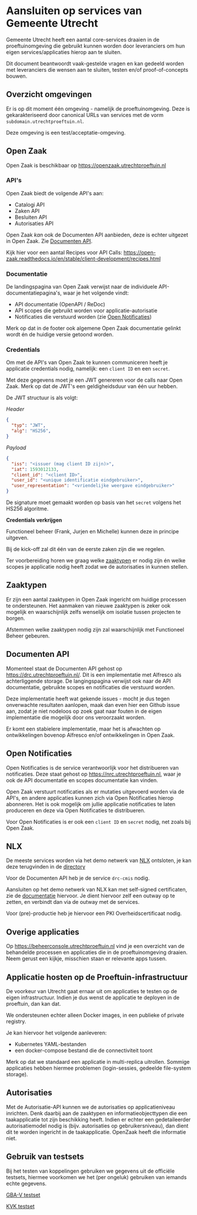# Aansluiten op services van Gemeente Utrecht

Gemeente Utrecht heeft een aantal core-services draaien in de proeftuinomgeving die
gebruikt kunnen worden door leveranciers om hun eigen services/applicaties hierop
aan te sluiten.

Dit document beantwoordt vaak-gestelde vragen en kan gedeeld worden met leveranciers
die wensen aan te sluiten, testen en/of proof-of-concepts bouwen.

## Overzicht omgevingen

Er is op dit moment één omgeving - namelijk de proeftuinomgeving. Deze is
gekarakteriseerd door canonical URLs van services met de vorm
`subdomain.utrechtproeftuin.nl`.

Deze omgeving is een test/acceptatie-omgeving.

## Open Zaak

Open Zaak is beschikbaar op https://openzaak.utrechtproeftuin.nl

### API's

Open Zaak biedt de volgende API's aan:

* Catalogi API
* Zaken API
* Besluiten API
* Autorisaties API

Open Zaak _kan_ ook de Documenten API aanbieden, deze is echter uitgezet in Open Zaak.
Zie [Documenten API](#documenten-api).

Kijk hier voor een aantal Recipes voor API Calls: https://open-zaak.readthedocs.io/en/stable/client-development/recipes.html

### Documentatie

De landingspagina van Open Zaak verwijst naar de individuele API-documentatiepagina's,
waar je het volgende vindt:

- API documentatie (OpenAPI / ReDoc)
- API scopes die gebruikt worden voor applicatie-autorisatie
- Notificaties die verstuurd worden (zie [Open Notificaties](#open-notificaties))

Merk op dat in de footer ook algemene Open Zaak documentatie gelinkt wordt én de huidige
versie getoond worden.

### Credentials

Om met de API's van Open Zaak te kunnen communiceren heeft je applicatie credentials
nodig, namelijk: een `client ID` en een `secret`.

Met deze gegevens moet je een JWT genereren voor de calls naar Open Zaak. Merk op dat de
JWT's een geldigheidsduur van één uur hebben.

De JWT structuur is als volgt:

_Header_

```json
{
  "typ": "JWT",
  "alg": "HS256",
}
```

_Payload_

```json
{
  "iss": "<issuer (mag client ID zijn)>",
  "iat": 1593012133,
  "client_id": "<client ID>",
  "user_id": "<unique identificatie eindgebruiker>",
  "user_representation": "<vriendelijke weergave eindgebruiker>"
}
```

De signature moet gemaakt worden op basis van het `secret` volgens het HS256 algoritme.

**Credentials verkrijgen**

Functioneel beheer (Frank, Jurjen en Michelle) kunnen deze in principe uitgeven.

Bij de kick-off zal dit één van de eerste zaken zijn die we regelen.

Ter voorbereiding horen we graag welke [zaaktypen](#zaaktypen) er nodig zijn én welke
scopes je applicatie nodig heeft zodat we de autorisaties in kunnen stellen.

## Zaaktypen

Er zijn een aantal zaaktypen in Open Zaak ingericht om huidige processen te
ondersteunen. Het aanmaken van nieuwe zaaktypen is zeker ook mogelijk en waarschijnlijk
zelfs wenselijk om isolatie tussen projecten te borgen.

Afstemmen welke zaaktypen nodig zijn zal waarschijnlijk met Functioneel Beheer gebeuren.

## Documenten API

Momenteel staat de Documenten API gehost op https://drc.utrechtproeftuin.nl/. Dit is een
implementatie met Alfresco als achterliggende storage. De langingspagina verwijst ook
naar de API documentatie, gebruikte scopes en notificaties die verstuurd worden.

Deze implementatie heeft wat gekende issues - mocht je dus tegen onverwachte resultaten
aanlopen, maak dan even hier een Github issue aan, zodat je niet nodeloos op zoek gaat
naar fouten in de eigen implementatie die mogelijk door ons veroorzaakt worden.

Er komt een stabielere implementatie, maar het is afwachten op ontwikkelingen bovenop
Alfresco en/of ontwikkelingen in Open Zaak.

## Open Notificaties

Open Notificaties is de service verantwoorlijk voor het distribueren van notificaties.
Deze staat gehost op https://nrc.utrechtproeftuin.nl, waar je ook de API documentatie
en scopes documentatie kan vinden.

Open Zaak verstuurt notificaties als er mutaties uitgevoerd worden via de API's, en
andere applicaties kunnen zich via Open Notificaties hierop abonneren. Het is ook
mogelijk om jullie applicatie notificaties te laten produceren en deze via Open
Notificaties te distribueren.

Voor Open Notificaties is er ook een `client ID` en `secret` nodig, net zoals bij Open
Zaak.

## NLX

De meeste services worden via het demo netwerk van [NLX](https://nlx.io) ontsloten, je
kan deze terugvinden in de [directory](https://directory.demo.nlx.io/?q=utrecht)

Voor de Documenten API heb je de service `drc-cmis` nodig.

Aansluiten op het demo netwerk van NLX kan met self-signed certificaten, zie de
[documentatie](https://docs.nlx.io) hiervoor. Je dient hiervoor zelf een outway op te
zetten, en verbindt dan via de outway met de services.

Voor (pre)-productie heb je hiervoor een PKI Overheidscertificaat nodig.

## Overige applicaties

Op https://beheerconsole.utrechtproeftuin.nl vind je een overzicht van de behandelde
processen en applicaties die in de proeftuinomgeving draaien. Neem gerust een kijkje,
misschien staan er relevante apps tussen.

## Applicatie hosten op de Proeftuin-infrastructuur

De voorkeur van Utrecht gaat ernaar uit om applicaties te testen op de eigen
infrastructuur. Indien je dus wenst de applicatie te deployen in de proeftuin, dan kan
dat.

We ondersteunen echter alleen Docker images, in een publieke of private registry.

Je kan hiervoor het volgende aanleveren:

- Kubernetes YAML-bestanden
- een docker-compose bestand die de connectiviteit toont

Merk op dat we standaard een applicatie in multi-replica uitrollen. Sommige applicaties
hebben hiermee problemen (login-sessies, gedeelde file-system storage).

## Autorisaties

Met de Autorisatie-API kunnen we de autorisaties op applicatieniveau inrichten. Denk daarbij aan de zaaktypen en informatieobjecttypen die een taakapplicatie tot zijn beschikking heeft. Indien er echter een gedetaileerder autorisatiemodel nodig is (bijv. autorisaties op gebruikersniveau), dan dient dit te worden ingericht in de taakapplicatie. OpenZaak heeft die informatie niet. 

## Gebruik van testsets

Bij het testen van koppelingen gebruiken we gegevens uit de officiële testsets, hiermee voorkomen we het (per ongeluk) gebruiken van iemands echte gegevens.

[GBA-V testset](https://www.rvig.nl/documenten/richtlijnen/2018/09/20/testdataset-persoonslijsten-proefomgevingen-gba-v)

[KVK testset](https://www.kvk.nl/sites/aansluitendataservice/index.html#/testvoorziening)
